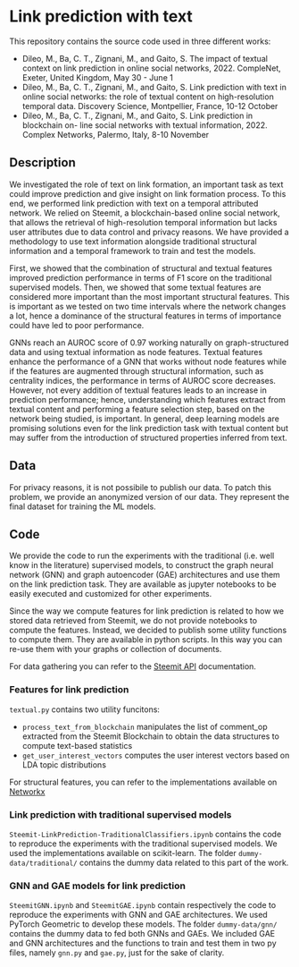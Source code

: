 # Link prediction with text
This repository contains the source code used in three different works:
- Dileo, M., Ba, C. T., Zignani, M., and Gaito, S. The impact of textual context on link
prediction in online social networks, 2022. CompleNet, Exeter, United Kingdom, May 30 - June 1
- Dileo, M., Ba, C. T., Zignani, M., and Gaito, S. Link prediction with text in online
social networks: the role of textual content on high-resolution temporal data. Discovery Science,
Montpellier, France, 10-12 October
- Dileo, M., Ba, C. T., Zignani, M., and Gaito, S. Link prediction in blockchain on-
line social networks with textual information, 2022. Complex Networks, Palermo, Italy, 8-10
November

## Description
We investigated the role of text on link formation, an important task as text could improve prediction and give insight on link formation process. To this end, we performed link prediction with text on a temporal attributed network. We relied on Steemit, a blockchain-based online social network, that allows the retrieval of high-resolution temporal information but lacks user attributes due to data control and privacy reasons. We have provided a methodology to use text information alongside traditional structural information and a temporal framework to train and test the models.

First, we showed that the combination of structural and textual features improved prediction performance in terms of F1 score on the traditional supervised models. Then, we showed that some textual features are considered more important than the most important structural features.  This is important as we tested on two time intervals where the network changes a lot, hence a dominance of the structural features in terms of importance could have led to poor performance. 

GNNs reach an AUROC score of 0.97 working naturally on graph-structured data and using textual information as node features. Textual features enhance the performance of a GNN that works without node features while if the features are augmented through structural information, such as centrality indices, the performance in terms of AUROC score decreases. However, not every addition of textual features leads to an increase in prediction performance; hence, understanding which features extract from textual content and performing a feature selection step, based on the network being studied, is important. In general, deep learning models are promising solutions even for the link prediction task with textual content but may suffer from the introduction of structured properties inferred from text.

## Data

For privacy reasons, it is not possibile to publish our data. To patch this problem, we provide an anonymized version of our data. They represent the final dataset for training the ML models.

## Code
We provide the code to run the experiments with the traditional (i.e. well know in the literature) supervised models, to construct the graph neural network (GNN) and graph autoencoder (GAE) architectures and use them on the link prediction task. They are available as jupyter notebooks to be easily executed and customized for other experiments.  

Since the way we compute features for link prediction is related to how we stored data retrieved from Steemit, we do not provide notebooks to compute the features.
Instead, we decided to publish some utility functions to compute them. They are available in python scripts. In this way you can re-use them with your graphs or collection of documents.

For data gathering you can refer to the [Steemit API](https://developers.steem.io/) documentation.

### Features for link prediction

``textual.py`` contains two utility funcitons:
- ``process_text_from_blockchain`` manipulates the list of comment\_op extracted from the Steemit Blockchain to obtain the data structures to compute text-based statistics
- ``get_user_interest_vectors`` computes the user interest vectors based on LDA topic distributions

For structural features, you can refer to the implementations available on [Networkx](https://networkx.org/documentation/stable/reference/algorithms/link_prediction.html)

### Link prediction with traditional supervised models

``Steemit-LinkPrediction-TraditionalClassifiers.ipynb`` contains the code to reproduce the experiments with the traditional supervised models. We used the implementations available on scikit-learn. The folder ``dummy-data/traditional/`` contains the dummy data related to this part of the work.

### GNN and GAE models for link prediction
``SteemitGNN.ipynb`` and ``SteemitGAE.ipynb`` contain respectively the code to reproduce the experiments with GNN and GAE architectures. We used PyTorch Geometric to develop these models. The folder ``dummy-data/gnn/`` contains the dummy data to fed both GNNs and GAEs. We included GAE and GNN architectures and the functions to train and test them in two py files, namely ``gnn.py`` and ``gae.py``, just for the sake of clarity.
